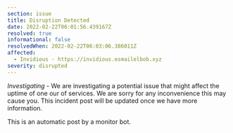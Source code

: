 ```yaml
---
section: issue
title: Disruption Detected
date: 2022-02-22T06:01:56.439167Z
resolved: true
informational: false
resolvedWhen: 2022-02-22T06:03:06.386011Z
affected:
  - Invidious - https://invidious.esmailelbob.xyz
severity: disrupted
---
```

*Investigating* - We are investigating a potential issue that might affect the uptime of one our of services. We are sorry for any inconvenience this may cause you. This incident post will be updated once we have more information.

This is an automatic post by a monitor bot.
        